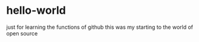 # hello-world
just for learning the functions of github
this was my starting to the world of open source
